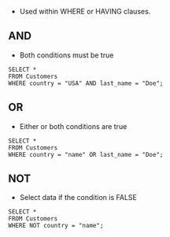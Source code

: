 - Used within WHERE or HAVING clauses.

## AND
- Both conditions must be true
```
SELECT *
FROM Customers
WHERE country = "USA" AND last_name = "Doe";
```

## OR
- Either or both conditions are true
```
SELECT *
FROM Customers
WHERE country = "name" OR last_name = "Doe";
```

## NOT
- Select data if the condition is FALSE
```
SELECT *
FROM Customers
WHERE NOT country = "name";
```
